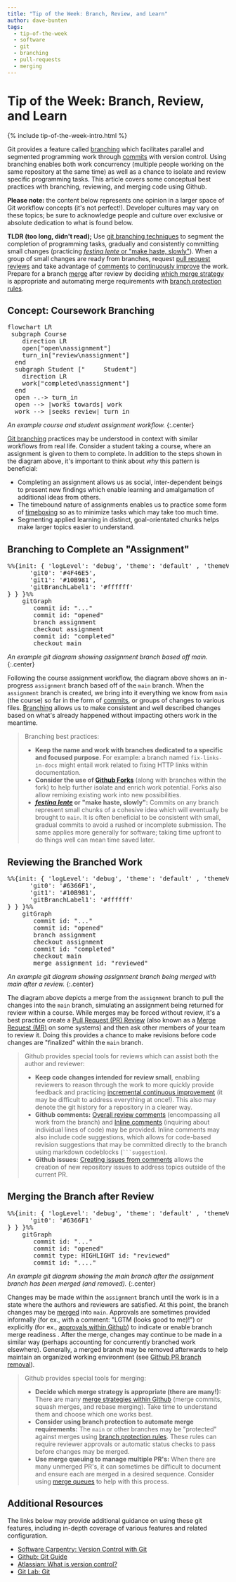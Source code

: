 ```yaml
---
title: "Tip of the Week: Branch, Review, and Learn"
author: dave-bunten
tags:
  - tip-of-the-week
  - software
  - git
  - branching
  - pull-requests
  - merging
---
```


# Tip of the Week: Branch, Review, and Learn

{% include tip-of-the-week-intro.html %}

<!-- excerpt start -->

Git provides a feature called [branching](https://git-scm.com/docs/git-branch) which facilitates parallel and segmented programming work through [commits](https://git-scm.com/docs/git-commit) with version control. Using branching enables both work concurrency (multiple people working on the same repository at the same time) as well as a chance to isolate and review specific programming tasks. This article covers some conceptual best practices with branching, reviewing, and merging code using Github.

<!-- excerpt end -->

__Please note:__ the content below represents one opinion in a larger space of Git workflow concepts (it's not perfect!). Developer cultures may vary on these topics; be sure to acknowledge people and culture over exclusive or absolute dedication to what is found below.

__TLDR (too long, didn't read);__
Use [git branching techniques](https://www.atlassian.com/git/tutorials/using-branches) to segment the completion of programming tasks, gradually and consistently committing small changes (practicing [_festina lente_ or "make haste, slowly"](https://en.wikipedia.org/wiki/Festina_lente)). When a group of small changes are ready from branches, request [pull request reviews](https://docs.github.com/en/pull-requests/collaborating-with-pull-requests/proposing-changes-to-your-work-with-pull-requests/creating-a-pull-request) and take advantage of [comments](https://docs.github.com/en/pull-requests/collaborating-with-pull-requests/reviewing-changes-in-pull-requests/commenting-on-a-pull-request#adding-line-comments-to-a-pull-request) to [continuously improve](https://en.wikipedia.org/wiki/Continual_improvement_process) the work. Prepare for a branch [merge](https://docs.github.com/en/pull-requests/collaborating-with-pull-requests/incorporating-changes-from-a-pull-request/merging-a-pull-request) after review by deciding [which merge strategy](https://docs.github.com/en/repositories/configuring-branches-and-merges-in-your-repository/configuring-pull-request-merges/about-merge-methods-on-github) is appropriate and automating merge requirements with [branch protection rules](https://docs.github.com/en/repositories/configuring-branches-and-merges-in-your-repository/defining-the-mergeability-of-pull-requests/about-protected-branches).

## Concept: Coursework Branching

<pre class="mermaid">
flowchart LR
 subgraph Course
    direction LR
    open["open\nassignment"]
    turn_in["review\nassignment"]
  end
  subgraph Student ["&nbsp;&nbsp;&nbsp;&nbsp;&nbsp;Student"]
    direction LR
    work["completed\nassignment"]
  end
  open -.-> turn_in
  open --> |works towards| work
  work --> |seeks review| turn_in
</pre>
<script type="module">
  import mermaid from 'https://unpkg.com/mermaid@9/dist/mermaid.esm.min.mjs';
  mermaid.initialize({ startOnLoad: true });
</script>

_An example course and student assignment workflow._
{:.center}

[Git branching](https://www.atlassian.com/git/tutorials/using-branches) practices may be understood in context with similar workflows from real life. Consider a student taking a course, where an assignment is given to them to complete. In addition to the steps shown in the diagram above, it's important to think about _why_ this pattern is beneficial:

- Completing an assignment allows us as social, inter-dependent beings to present new findings which enable learning and amalgamation of additional ideas from others.
- The timebound nature of assignments enables us to practice some form of [timeboxing](https://cu-dbmi.github.io/set-website/2023/01/17/Timebox-Your-Software-Work.html) so as to minimize tasks which may take too much time.
- Segmenting applied learning in distinct, goal-orientated chunks helps make larger topics easier to understand.

## Branching to Complete an "Assignment"

<pre class="mermaid">
%%{init: { 'logLevel': 'debug', 'theme': 'default' , 'themeVariables': {
      'git0': '#4F46E5',
      'git1': '#10B981',
      'gitBranchLabel1': '#ffffff'
} } }%%
    gitGraph
       commit id: "..."
       commit id: "opened"
       branch assignment
       checkout assignment
       commit id: "completed"
       checkout main
</pre>

_An example git diagram showing assignment branch based off main._
{:.center}

Following the course assignment workflow, the diagram above shows an in-progress `assignment` branch based off of the `main` branch. When the `assignment` branch is created, we bring into it everything we know from `main` (the course) so far in the form of [commits](https://github.com/git-guides/git-commit), or groups of changes to various files. [Branching](https://github.com/git-guides#create-a-branch) allows us to make consistent and well described changes based on what's already happened without impacting others work in the meantime.

> Branching best practices:
>
> - __Keep the name and work with branches dedicated to a specific and focused purpose.__ For example: a branch named `fix-links-in-docs` might entail work related to fixing HTTP links within documentation.
> - __Consider the use of [Github Forks](https://docs.github.com/en/get-started/quickstart/fork-a-repo)__ (along with branches within the fork) to help further isolate and enrich work potential. Forks also allow remixing existing work into new possibilities.
> - __[_festina lente_](https://en.wikipedia.org/wiki/Festina_lente) or "make haste, slowly":__ Commits on any branch represent small chunks of a cohesive idea which will eventually be brought to `main`. It is often beneficial to be consistent with small, gradual commits to avoid a rushed or incomplete submission. The same applies more generally for software; taking time upfront to do things well can mean time saved later.

## Reviewing the Branched Work

<pre class="mermaid">
%%{init: { 'logLevel': 'debug', 'theme': 'default' , 'themeVariables': {
      'git0': '#6366F1',
      'git1': '#10B981',
      'gitBranchLabel1': '#ffffff'
} } }%%
    gitGraph
       commit id: "..."
       commit id: "opened"
       branch assignment
       checkout assignment
       commit id: "completed"
       checkout main
       merge assignment id: "reviewed"
</pre>

_An example git diagram showing assignment branch being merged with main after a review._
{:.center}

The diagram above depicts a merge from the `assignment` branch to pull the changes into the `main` branch, simulating an assignment being returned for review within a course. While merges may be forced without review, it's a best practice create a [Pull Request (PR) Review](https://docs.github.com/en/pull-requests/collaborating-with-pull-requests/proposing-changes-to-your-work-with-pull-requests/creating-a-pull-request) (also known as a [Merge Request (MR)](https://docs.gitlab.com/ee/user/project/merge_requests/) on some systems) and then ask other members of your team to review it. Doing this provides a chance to make revisions before code changes are "finalized" within the `main` branch.

> Github provides special tools for reviews which can assist both the author and reviewer:
>
> - __Keep code changes intended for review small__, enabling reviewers to reason through the work to more quickly provide feedback and practicing [incremental continuous improvement](https://en.wikipedia.org/wiki/Continual_improvement_process) (it may be difficult to address everything at once!). This also may denote the git history for a repository in a clearer way.
> - __Github comments:__ [Overall review comments](https://docs.github.com/en/pull-requests/collaborating-with-pull-requests/reviewing-changes-in-pull-requests/commenting-on-a-pull-request#about-pull-request-comments) (encompassing all work from the branch) and [Inline comments](https://docs.github.com/en/pull-requests/collaborating-with-pull-requests/reviewing-changes-in-pull-requests/commenting-on-a-pull-request#adding-line-comments-to-a-pull-request) (inquiring about individual lines of code) may be provided. Inline comments may also include code suggestions, which allows for code-based revision suggestions that may be committed directly to the branch using markdown codeblocks (` ```suggestion `).
> - __Github issues:__ [Creating issues from comments](https://docs.github.com/en/issues/tracking-your-work-with-issues/creating-an-issue#creating-an-issue-from-a-comment) allows the creation of new repository issues to address topics outside of the current PR.

## Merging the Branch after Review

<pre class="mermaid">
%%{init: { 'logLevel': 'debug', 'theme': 'default' , 'themeVariables': {
      'git0': '#6366F1'
} } }%%
    gitGraph
       commit id: "..."
       commit id: "opened"
       commit type: HIGHLIGHT id: "reviewed"
       commit id: "...."
</pre>

_An example git diagram showing the main branch after the assignment branch has been merged (and removed)._
{:.center}

Changes may be made within the `assignment` branch until the work is in a state where the authors and reviewers are satisfied. At this point, the branch changes may be [merged](https://docs.github.com/en/pull-requests/collaborating-with-pull-requests/incorporating-changes-from-a-pull-request/merging-a-pull-request) into `main`. Approvals are sometimes provided informally (for ex., with a comment: "LGTM (looks good to me)!") or explicitly (for ex., [approvals within Github](https://docs.github.com/en/pull-requests/collaborating-with-pull-requests/reviewing-changes-in-pull-requests/approving-a-pull-request-with-required-reviews)) to indicate or enable branch merge readiness . After the merge, changes may continue to be made in a similar way (perhaps accounting for concurrently branched work elsewhere). Generally, a merged branch may be removed afterwards to help maintain an organized working environment (see [Github PR branch removal](https://docs.github.com/en/repositories/configuring-branches-and-merges-in-your-repository/managing-branches-in-your-repository/deleting-and-restoring-branches-in-a-pull-request)).

> Github provides special tools for merging:
>
> - __Decide which merge strategy is appropriate (there are many!):__ There are many [merge strategies within Github](https://docs.github.com/en/repositories/configuring-branches-and-merges-in-your-repository/configuring-pull-request-merges/about-merge-methods-on-github) (merge commits, squash merges, and rebase merging). Take time to understand them and choose which one works best.
> - __Consider using branch protection to automate merge requirements:__ The `main` or other branches may be "protected" against merges using [branch protection rules](https://docs.github.com/en/repositories/configuring-branches-and-merges-in-your-repository/defining-the-mergeability-of-pull-requests/about-protected-branches). These rules can require reviewer approvals or automatic status checks to pass before changes may be merged.
> - __Use merge queuing to manage multiple PR's:__ When there are many unmerged PR's, it can sometimes be difficult to document and ensure each are merged in a desired sequence. Consider using [merge queues](https://docs.github.com/en/repositories/configuring-branches-and-merges-in-your-repository/configuring-pull-request-merges/managing-a-merge-queue) to help with this process.

## Additional Resources

The links below may provide additional guidance on using these git features, including in-depth coverage of various features and related configuration.

- [Software Carpentry: Version Control with Git](https://swcarpentry.github.io/git-novice/)
- [Github: Git Guide](https://github.com/git-guides)
- [Atlassian: What is version control?](https://www.atlassian.com/git/tutorials/what-is-version-control)
- [Git Lab: Git](https://docs.gitlab.com/ee/topics/git/)
